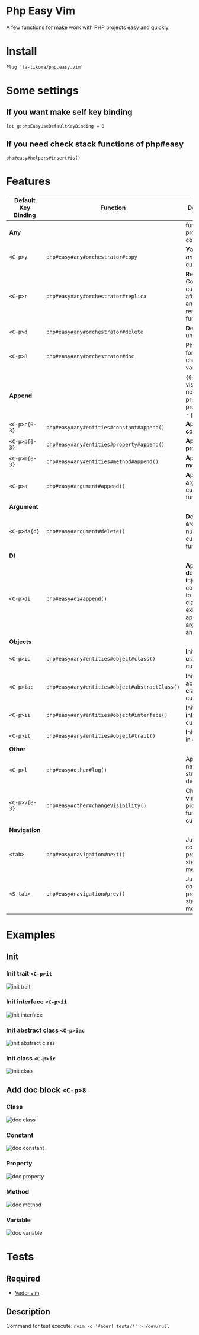 # Php Easy Vim

A few functions for make work with PHP projects easy and quickly.

# Install

```vim
Plug 'ta-tikoma/php.easy.vim'
```

# Some settings

## If you want make self key binding

```vim
let g:phpEasyUseDefaultKeyBinding = 0
```

## If you need check stack functions of php#easy

```vim
php#easy#helpers#insert#is()
```

# Features

| Default Key Binding | Function  | Description |
| --- | --- | --- |
| **Any**             |                                                | function or property or constant |
| `<C-p>y`            | `php#easy#any#orchestrator#copy`               | **Y**ank (copy) *any* under cursor |
| `<C-p>r`            | `php#easy#any#orchestrator#replica`            | **R**eplica *any*: Copy under cursor, paste after current and trigger rename function |
| `<C-p>d`            | `php#easy#any#orchestrator#delete`             | **D**elete *any* under cursor |
| `<C-p>8`            | `php#easy#any#orchestrator#doc`                | PhpDocBlock for *any* or class or variable |
| **Append**          |                                                | `{0-3}` it is visibility; 0 - nothing, 1 - private, 2 - protected, 3 - public |
| `<C-p>c{0-3}`       | `php#easy#any#entities#constant#append()`      | **A**ppend **c**onstant |
| `<C-p>p{0-3}`       | `php#easy#any#entities#property#append()`      | **A**ppend **p**roperty |
| `<C-p>m{0-3}`       | `php#easy#any#entities#method#append()`        | **A**ppend **m**ethod |
| `<C-p>a`            | `php#easy#argument#append()`                   | **A**ppend new **a**rgument in current function |
| **Argument**        |||
| `<C-p>da{d}`        | `php#easy#argument#delete()`                   | **D**elete **a**rgument by number in current function |
| **DI**              |||
| `<C-p>di`           | `php#easy#di#append()`                         | **A**ppend **d**epended **i**njection: add constructor to current class (if not exist), append argument and property |
| **Objects**         |||
| `<C-p>ic`           | `php#easy#any#entities#object#class()`         | **I**nitialize **c**lass in current file |
| `<C-p>iac`          | `php#easy#any#entities#object#abstractClass()` | **I**nitialize **a**bstract **c**lass in current file |
| `<C-p>ii`           | `php#easy#any#entities#object#interface()`     | **I**nitialize **i**nterface in current file |
| `<C-p>it`           | `php#easy#any#entities#object#trait()`         | **I**nitialize **t**rait in current file |
| **Other**           |||
| `<C-p>l`            | `php#easy#other#log()`                         | Append on new line print structure for debug |
| `<C-p>v{0-3}`       | `php#easy#other#changeVisibility()`            | Change **v**isibiliti property or function on current line |
| **Navigation**      |||
| `<tab>`             | `php#easy#navigation#next()`                   | Jump to next constant, property, start or end method |
| `<S-tab>`           | `php#easy#navigation#prev()`                   | Jump to prev constant, property, start or end method |

# Examples

## Init

### Init trait `<C-p>it`
![init trait](https://raw.githubusercontent.com/ta-tikoma/php.easy.vim/with-examples/example/init/trait.gif)

### Init interface `<C-p>ii`
![init interface](https://raw.githubusercontent.com/ta-tikoma/php.easy.vim/with-examples/example/init/interface.gif)

### Init abstract class `<C-p>iac`
![init abstract class](https://raw.githubusercontent.com/ta-tikoma/php.easy.vim/with-examples/example/init/abstract-class.gif)

### Init class `<C-p>ic`
![init class](https://raw.githubusercontent.com/ta-tikoma/php.easy.vim/with-examples/example/init/class.gif)

## Add doc block `<C-p>8`

### Class
![doc class](https://raw.githubusercontent.com/ta-tikoma/php.easy.vim/with-examples/example/doc/class.gif)

### Constant
![doc constant](https://raw.githubusercontent.com/ta-tikoma/php.easy.vim/with-examples/example/doc/constant.gif)

### Property
![doc property](https://raw.githubusercontent.com/ta-tikoma/php.easy.vim/with-examples/example/doc/property.gif)

### Method
![doc method](https://raw.githubusercontent.com/ta-tikoma/php.easy.vim/with-examples/example/doc/method.gif)

### Variable
![doc variable](https://raw.githubusercontent.com/ta-tikoma/php.easy.vim/with-examples/example/doc/variable.gif)

# Tests

## Required
- [Vader.vim](https://github.com/junegunn/vader.vim)

## Description

Command for test execute: `nvim -c 'Vader! tests/*' > /dev/null`
